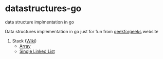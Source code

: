 # datastructures-go
data structure implmentation in go

Data structures implementation in go just for fun from [geekforgeeks](https://www.geeksforgeeks.org/data-structures/) website

1. Stack ([Wiki](https://en.wikipedia.org/wiki/Stack_(abstract_data_type)))
    - [Array](stack/array.go)
    - [Single Linked List](stack/single-link-list.go)
